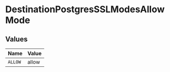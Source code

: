 # DestinationPostgresSSLModesAllowMode


## Values

| Name    | Value   |
| ------- | ------- |
| `ALLOW` | allow   |